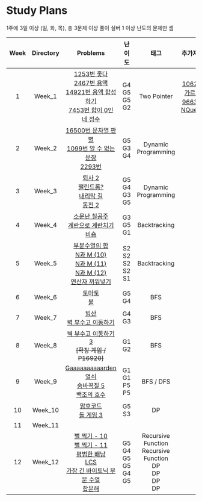 # Study Plans

1주에 3일 이상 (일, 화, 목), 총 3문제 이상 풀이 실버 1 이상 난도의 문제만 셈

| **Week** | **Directory** |                                                                                                                                                                     **Problems**                                                                                                                                                                     |                **난이도**                 |                                **태그**                                |                                                  **추가자료**                                                   |
| :------: | :-----------: | :--------------------------------------------------------------------------------------------------------------------------------------------------------------------------------------------------------------------------------------------------------------------------------------------------------------------------------------------------: | :---------------------------------------: | :--------------------------------------------------------------------: | :-------------------------------------------------------------------------------------------------------------: |
|    1     |    Week_1     |                                                 [1253번 좋다](https://www.acmicpc.net/problem/1253) <br> [2467번 용액](https://www.acmicpc.net/problem/2467)<br>[14921번 용액 합성하기](https://www.acmicpc.net/problem/14921) <br> [7453번 합이 0인 네 정수](https://www.acmicpc.net/problem/7453)                                                  |        G4 <br> G5 <br> G5 <br> G2         |                              Two Pointer                               | [1062번 가르침](https://www.acmicpc.net/problem/1062)<br> [9663번 NQueen](https://www.acmicpc.net/problem/9663) |
|    2     |    Week_2     |                                                                                  [16500번 문자열 판별](https://www.acmicpc.net/problem/16500) <br> [1099번 알 수 없는 문장](https://www.acmipc.net/problem/1099) <br> [2293번](https://www.acmipc.net/problem/2293)                                                                                  |            G5 <br> G3 <br> G4             |                          Dynamic Programming                           |
|    3     |    Week_3     |                                                                  [퇴사 2](https://www.acmicpc.net/problem/15486) <br> [팰린드롬?](https://www.acmicpc.net/problem/10942) <br> [내리막 길](https://www.acmicpc.net/problem/1502) <br> [동전 2](https://www.acmicpc.net/problem/2294)                                                                  |        G5 <br> G4 <br> G3 <br> G5         |                          Dynamic Programming                           |                                                                                                                 |
|    4     |    Week_4     |                                                                                       [소문난 칠공주](https://www.acmicpc.net/problem/1941) <br> [계란으로 계란치기](https://www.acmicpc.net/problem/16987) <br> [비숍](https://www.acmicpc.net/problem/1799)                                                                                        |            G3 <br> G5 <br> G1             |                              Backtracking                              |
|    5     |    Week_5     |                            [부분수열의 합](https://www.acmicpc.net/problem/1182) <br> [N과 M (10)](https://www.acmicpc.net/problem/15664) <br> [N과 M (11)](https://www.acmicpc.net/problem/15665) <br> [N과 M (12)](https://www.acmicpc.net/problem/15666) <br> [연산자 끼워넣기](https://www.acmicpc.net/problem/14888)                            |    S2 <br> S2 <br> S2 <br> S2 <br> S1     |                              Backtracking                              |                                                                                                                 |
|    6     |    Week_6     |                                                                                                                         [토마토](https://www.acmicpc.net/problem/7576) <br> [불](https://www.acmicpc.net/problem/5427) <br>                                                                                                                          |              G5 <br> G4 <br>              |                                  BFS                                   |                                                                                                                 |
|    7     |    Week_7     |                                                                                                                     [빙산](https://www.acmicpc.net/problem/2573) <br> [벽 부수고 이동하기](https://www.acmicpc.net/problem/2206)                                                                                                                     |                G4 <br> G3                 |                                  BFS                                   |
|    8     |    Week_8     |                                                                                                                              [벽 부수고 이동하기3](https://www.acmicpc.net/problem/16933) <br> ~~[확장 게임 / P16920]~~                                                                                                                              |                G1 <br> G2                 |                                  BFS                                   |
|    9     |    Week_9     |                                                                     [Gaaaaaaaaaarden](https://acmicpc.net/problem/18809) <br> [열쇠](https://acmicpc.net/problem/9328) <br> [숨바꼭질 5](https://acmicpc.net/problem/17071) <br> [백조의 호수](https://acmicpc.net/problem/3197)                                                                     |        G1 <br> G1 <br> P5 <br> P5         |                               BFS / DFS                                |                                                                                                                 |
|    10    |    Week_10    |                                                                                                                       [암호코드](https://www.acmicpc.net/problem/2011) <br> [돌 게임 3](https://www.acmicpc.net/problem/9657)                                                                                                                        |                G5 <br> S3                 |                                   DP                                   |
|    11    |    Week_11    |                                                                                                                                                                                                                                                                                                                                                      |                                           |                                                                        |
|    12    |    Week_12    | [별 찍기 - 10](https://www.acmicpc.net/problem/2447) <br> [별 찍기 - 11](https://www.acmicpc.net/problem/2448) <br> [평범한 배낭](https://www.acmicpc.net/problem/12865) <br> [LCS](https://www.acmicpc.net/problem/9251) <br> [가장 긴 바이토닉 부분 수열](https://www.acmicpc.net/problem/11054)<br>[합분해](https://www.acmicpc.net/problem/2225) | G5 <br> G4 <br> G5 <br> G5 <br> G4<br> G5 | Recursive Function <br>Recursive Function<br> DP<br> DP<br> DP <br> DP |

